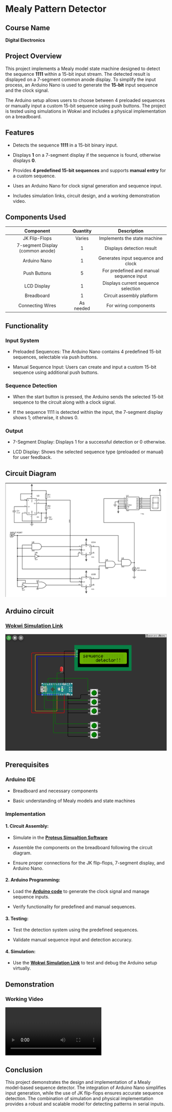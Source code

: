 # Mealy Pattern Detector

## Course Name

**Digital Electronics**

## Project Overview

This project implements a Mealy model state machine designed to detect the sequence **1111**  within a 15-bit input stream. The detected result is displayed on a 7-segment common anode display. To simplify the input process, an Arduino Nano is used to generate the **15-bit** input sequence and the clock signal.

The Arduino setup allows users to choose between 4 preloaded sequences or manually input a custom 15-bit sequence using push buttons. The project is tested using simulations in Wokwi and includes a physical implementation on a breadboard.

## Features

- Detects the sequence **1111** in a 15-bit binary input.

- Displays **1** on a 7-segment display if the sequence is found, otherwise displays **0**.

- Provides **4 predefined 15-bit sequences** and supports **manual entry** for a custom sequence.

- Uses an Arduino Nano for clock signal generation and sequence input.

- Includes simulation links, circuit design, and a working demonstration video.

## Components Used

|             Component            |  Quantity |                Description               |
|:--------------------------------:|:---------:|:----------------------------------------:|
| JK Flip-Flops                    | Varies    | Implements the state machine             |
| 7-segment Display (common anode) | 1         | Displays detection result                |
| Arduino Nano                     | 1         | Generates input sequence and clock       |
| Push Buttons                     | 5         | For predefined and manual sequence input |
| LCD Display                      | 1         | Displays current sequence selection      |
| Breadboard                       | 1         | Circuit assembly platform                |
| Connecting Wires                 | As needed | For wiring components                    |


## Functionality

### Input System

- Preloaded Sequences: The Arduino Nano contains 4 predefined 15-bit sequences, selectable via push buttons.

- Manual Sequence Input: Users can create and input a custom 15-bit sequence using additional push buttons.

### Sequence Detection

- When the start button is pressed, the Arduino sends the selected 15-bit sequence to the circuit along with a clock signal.

- If the sequence 1111 is detected within the input, the 7-segment display shows 1; otherwise, it shows 0.

### Output

- 7-Segment Display: Displays 1 for a successful detection or 0 otherwise.

- LCD Display: Shows the selected sequence type (preloaded or manual) for user feedback.

## Circuit Diagram
![circuit](images&videos/circuit.png)

## Arduino circuit 
 ### [**Wokwi Simulation Link**](https://wokwi.com/projects/403477979726779393)
![arduino sim](<images&videos/ardunio sim.png>)

## Prerequisites

### Arduino IDE

- Breadboard and necessary components

- Basic understanding of Mealy models and state machines

### Implementation

#### 1. Circuit Assembly:
- Simulate in the [**Proteus Simualtion Software**](circuit_simulation\proteus_circuit_simulation_of_a_sequence_detector.pdsprj)  
 
- Assemble the components on the breadboard following the circuit diagram.

- Ensure proper connections for the JK flip-flops, 7-segment display, and Arduino Nano.

#### 2. Arduino Programming:

- Load the [**Arduino code**](15bit_SequenceSender\15bit_SequenceSender.ino) to generate the clock signal and manage sequence inputs.

- Verify functionality for predefined and manual sequences.

#### 3. Testing:

- Test the detection system using the predefined sequences.

- Validate manual sequence input and detection accuracy.

#### 4. Simulation:

- Use the [**Wokwi Simulation Link**](https://wokwi.com/projects/403477979726779393) to test and debug the Arduino setup virtually.

## Demonstration
### **Working Video** 

<video controls src="main.mp4" title="Title"></video>

## Conclusion 

This project demonstrates the design and implementation of a Mealy model-based sequence detector. The integration of Arduino Nano simplifies input generation, while the use of JK flip-flops ensures accurate sequence detection. The combination of simulation and physical implementation provides a robust and scalable model for detecting patterns in serial inputs.